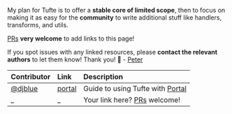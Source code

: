 My plan for Tufte is to offer a **stable core of limited scope**, then to focus on making it as easy for the **community** to write additional stuff like handlers, transforms, and utils.

[PRs](../wiki#contributions-welcome) **very welcome** to add links to this page!

If you spot issues with any linked resources, please **contact the relevant authors** to let them know! Thank you! 🙏 - [Peter](https://www.taoensso.com)

| Contributor                          | Link                                                                         | Description                                                          |
| :----------------------------------- | :--------------------------------------------------------------------------- | :------------------------------------------------------------------- |
| [@djblue](https://github.com/djblue) | [portal](https://github.com/djblue/portal/tree/master/examples/tufte#readme) | Guide to using Tufte with [Portal](https://github.com/djblue/portal) |
| _                                    | _                                                                            | Your link here? [PRs](../wiki#contributions-welcome) welcome!        |
